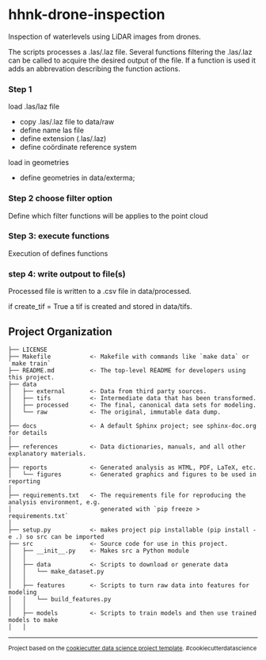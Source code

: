 hhnk-drone-inspection
==============================
Inspection of waterlevels using LiDAR images from drones.

The scripts processes a .las/.laz file. Several functions filtering the .las/.laz can be called
to acquire the desired output of the file. If a function is used it adds an abbrevation
describing the function actions.

### Step 1
load .las/laz file
- copy .las/.laz file to data/raw
- define name las file
- define extension (.las/.laz)
- define coördinate reference system

load in geometries
- define geometries in data/exterma;

### Step 2 choose filter option
Define which filter functions will be applies to the point cloud


### Step 3: execute functions
Execution of defines functions

### step 4: write outpout to file(s)
Processed file is written to a .csv file in data/processed.

if create_tif = True a tif is created and stored in data/tifs.



Project Organization
------------

    ├── LICENSE
    ├── Makefile           <- Makefile with commands like `make data` or `make train`
    ├── README.md          <- The top-level README for developers using this project.
    ├── data
    │   ├── external       <- Data from third party sources.
    │   ├── tifs	       <- Intermediate data that has been transformed.
    │   ├── processed      <- The final, canonical data sets for modeling.
    │   └── raw            <- The original, immutable data dump.
    │
    ├── docs               <- A default Sphinx project; see sphinx-doc.org for details
    │
    ├── references         <- Data dictionaries, manuals, and all other explanatory materials.
    │
    ├── reports            <- Generated analysis as HTML, PDF, LaTeX, etc.
    │   └── figures        <- Generated graphics and figures to be used in reporting
    │
    ├── requirements.txt   <- The requirements file for reproducing the analysis environment, e.g.
    │                         generated with `pip freeze > requirements.txt`
    │
    ├── setup.py           <- makes project pip installable (pip install -e .) so src can be imported
    ├── src                <- Source code for use in this project.
    │   ├── __init__.py    <- Makes src a Python module
    │   │
    │   ├── data           <- Scripts to download or generate data
    │   │   └── make_dataset.py
    │   │
    │   ├── features       <- Scripts to turn raw data into features for modeling
    │   │   └── build_features.py
    │   │
    │   ├── models         <- Scripts to train models and then use trained models to make
    │   │



--------

<p><small>Project based on the <a target="_blank" href="https://drivendata.github.io/cookiecutter-data-science/">cookiecutter data science project template</a>. #cookiecutterdatascience</small></p>
